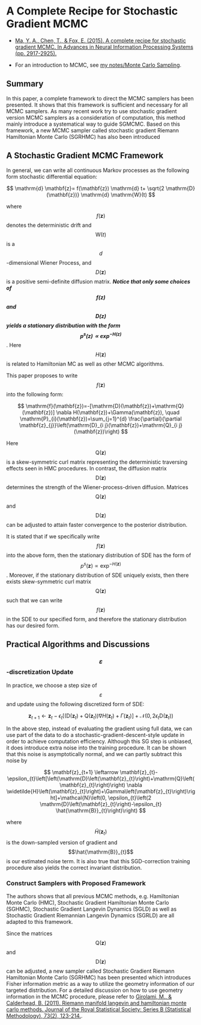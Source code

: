 # A Complete Recipe for Stochastic Gradient MCMC

- [Ma, Y. A., Chen, T., & Fox, E. (2015). A complete recipe for stochastic gradient MCMC. In Advances in Neural Information Processing Systems (pp. 2917-2925).](http://papers.nips.cc/paper/5891-a-complete-recipe-for-stochastic-gradient-mcmc.pdf)

- For an introduction to MCMC, see [my notes/Monte Carlo Sampling](https://zizouhe.github.io/stats-and-beyond/contents/MC.html).

## Summary

In this paper, a complete framework to direct the MCMC samplers has been presented. It shows that this framework is sufficient and necessary for all MCMC samplers. As many recent work try to use stochastic gradient version MCMC samplers as a consideration of computation, this method mainly introduce a systematical way to guide SGMCMC. Based on this framework, a new MCMC sampler called stochastic gradient Riemann Hamiltonian Monte Carlo (SGRHMC) has also been introduced

## A Stochastic Gradient MCMC Framework

In general, we can write all continuous Markov processes as the following form stochastic differential equation:

$$
\mathrm{d} \mathbf{z}= f(\mathbf{z}) \mathrm{d} t+ \sqrt{2 \mathrm{D}(\mathbf{z})} \mathrm{d} \mathrm{W}(t)
$$

where $$f(\mathbf{z})$$ denotes the deterministic drift and $$\mathrm{W}(t)$$ is a $$d$$-dimensional Wiener Process, and $$D(\mathbf{z})$$ is a positive semi-definite diffusion matrix. ***Notice that only some choices of $$f(\mathbf{z})$$ and $$\mathrm{D}(\mathbf{z})$$ yields a stationary distribution with the form $$p^s(\mathbf{z}) \propto \exp^{-H(\mathbf{z})}$$***. Here $$H(\mathbf{z})$$ is related to Hamiltonian MC as well as other MCMC algorithms.

This paper proposes to write $$f(\mathbf{z})$$ into the following form:

$$
\mathrm{f}(\mathbf{z})=-[\mathrm{D}(\mathbf{z})+\mathrm{Q}(\mathbf{z})] \nabla H(\mathbf{z})+\Gamma(\mathbf{z}), \quad \mathrm{P}_{i}(\mathbf{z})=\sum_{j=1}^{d} \frac{\partial}{\partial \mathbf{z}_{j}}\left(\mathrm{D}_{i j}(\mathbf{z})+\mathrm{Q}_{i j}(\mathbf{z})\right)
$$

Here $$\mathrm{Q}(\mathbf{z})$$ is a skew-symmetric curl matrix representing the deterministic traversing effects seen in HMC procedures. In contrast, the diffusion matrix $$\mathrm{D}(\mathbf{z})$$ determines the strength of the Wiener-process-driven diffusion. Matrices $$\mathrm{Q}(\mathbf{z})$$ and $$\mathrm{D}(\mathbf{z})$$ can be adjusted to attain faster convergence to the posterior distribution.

It is stated that if we specifically write $$f(\mathbf{z})$$ into the above form, then the stationary distribution of SDE has the form of $$p^s(\mathbf{z}) \propto \exp^{-H(\mathbf{z})}$$. Moreover, if the stationary distribution of SDE uniquely exists, then there exists skew-symmetric curl matrix $$\mathrm{Q}(\mathbf{z})$$ such that we can write $$f(\mathbf{z})$$ in the SDE to our specified form, and therefore the stationary distribution has our desired form.

## Practical Algorithms and Discussions

### $$\varepsilon$$-discretization Update

In practice, we choose a step size of $$\varepsilon$$ and update using the following discretized form of SDE:

$$
\mathbf{z}_{t+1} \leftarrow \mathbf{z}_{t}-\epsilon_{t}\left[\left(\mathrm{D}\left(\mathbf{z}_{t}\right)+\mathrm{Q}\left(\mathbf{z}_{t}\right)\right) \nabla H\left(\mathbf{z}_{t}\right)+\Gamma\left(\mathbf{z}_{t}\right)\right]+\mathcal{N}\left(0,2 \epsilon_{t} \mathrm{D}\left(\mathbf{z}_{t}\right)\right)
$$

In the above step, instead of evaluating the gradient using full data, we can use part of the data to do a stochastic-gradient-descent-style update in order to achieve computation efficiency. Although this SG step is unbiased, it does introduce extra noise into the training procedure. It can be shown that this noise is asymptotically normal, and we can partly subtract this noise by

$$
\mathbf{z}_{t+1} \leftarrow \mathbf{z}_{t}-\epsilon_{t}\left[\left(\mathrm{D}\left(\mathbf{z}_{t}\right)+\mathrm{Q}\left(\mathbf{z}_{t}\right)\right) \nabla \widetilde{H}\left(\mathbf{z}_{t}\right)+\Gamma\left(\mathbf{z}_{t}\right)\right]+\mathcal{N}\left(0, \epsilon_{t}\left(2 \mathrm{D}\left(\mathbf{z}_{t}\right)-\epsilon_{t} \hat{\mathrm{B}}_{t}\right)\right)
$$

where $$\widetilde{H}\left(\mathbf{z}_{t}\right)$$ is the down-sampled version of gradient and $$\hat{\mathrm{B}}_{t}$$ is our estimated noise term. It is also true that this SGD-correction training procedure also yields the correct invariant distribution.

### Construct Samplers with Proposed Framework

The authors shows that all previous MCMC methods, e.g. Hamiltonian Monte Carlo (HMC), Stochastic Gradient Hamiltonian Monte Carlo (SGHMC), Stochastic Gradient Langevin Dynamics (SGLD) as well as Stochastic Gradient Riemannian Langevin Dynamics (SGRLD) are all adapted to this framework.

Since the matrices $$\mathrm{Q}(\mathbf{z})$$ and $$\mathrm{D}(\mathbf{z})$$ can be adjusted, a new sampler called Stochastic Gradient Riemann Hamiltonian Monte Carlo (SGRHMC) has been presented which introduces Fisher information metric as a way to utilize the geometry information of our targeted distribution. For a detailed discussion on how to use geometry information in the MCMC procedure, please refer to [Girolami, M., & Calderhead, B. (2011). Riemann manifold langevin and hamiltonian monte carlo methods. Journal of the Royal Statistical Society: Series B (Statistical Methodology), 73(2), 123-214.](./RMLHMC.html).
